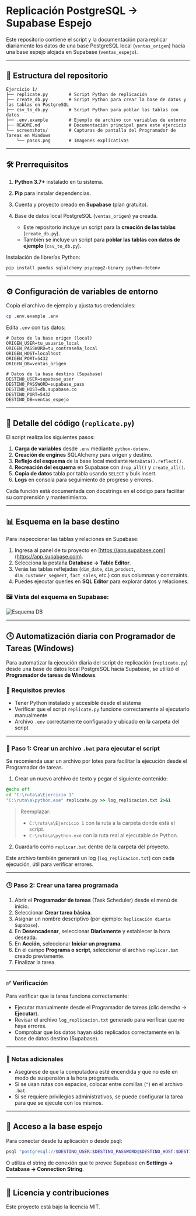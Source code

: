 # Replicación PostgreSQL → Supabase Espejo

Este repositorio contiene el script y la documentación para replicar diariamente los datos de una base PostgreSQL local (`ventas_origen`) hacia una base espejo alojada en Supabase (`ventas_espejo`).

---

## 📁 Estructura del repositorio

```text
Ejercicio 1/
├── replicate.py        # Script Python de replicación
├── create_db.py        # Script Python para crear la base de datos y las tablas en PostgreSQL
├── csv_to_db.py        # Script Python para poblar las tablas con datos
├── .env.example        # Ejemplo de archivo con variables de entorno
├── README.md           # Documentación principal para este ejercicio
└── screenshots/        # Capturas de pantalla del Programador de Tareas en Windows
    └── pasos.png       # Imagenes explicativas
```

---

## 🛠️ Prerrequisitos

1. **Python 3.7+** instalado en tu sistema.
2. **Pip** para instalar dependencias.
3. Cuenta y proyecto creado en **Supabase** (plan gratuito).
4. Base de datos local PostgreSQL (`ventas_origen`) ya creada.

   * Este repositorio incluye un script para la **creación de las tablas** (`create_db.py`).
   * También se incluye un script para **poblar las tablas con datos de ejemplo** (`csv_to_db.py`).

Instalación de librerías Python:

```bash
pip install pandas sqlalchemy psycopg2-binary python-dotenv
```

---

## ⚙️ Configuración de variables de entorno

Copia el archivo de ejemplo y ajusta tus credenciales:

```bash
cp .env.example .env
```

Edita `.env` con tus datos:

```env
# Datos de la base origen (local)
ORIGEN_USER=tu_usuario_local
ORIGEN_PASSWORD=tu_contraseña_local
ORIGEN_HOST=localhost
ORIGEN_PORT=5432
ORIGEN_DB=ventas_origen

# Datos de la base destino (Supabase)
DESTINO_USER=supabase_user
DESTINO_PASSWORD=supabase_pass
DESTINO_HOST=db.supabase.co
DESTINO_PORT=5432
DESTINO_DB=ventas_espejo
```

---

## 📜 Detalle del código (`replicate.py`)

El script realiza los siguientes pasos:

1. **Carga de variables** desde `.env` mediante `python-dotenv`.
2. **Creación de engines** SQLAlchemy para origen y destino.
3. **Reflejo del esquema** de la base local mediante `MetaData().reflect()`.
4. **Recreación del esquema** en Supabase con `drop_all()` y `create_all()`.
5. **Copia de datos** tabla por tabla usando `SELECT` y bulk insert.
6. **Logs** en consola para seguimiento de progreso y errores.

Cada función está documentada con docstrings en el código para facilitar su comprensión y mantenimiento.

---

## 📊 Esquema en la base destino

Para inspeccionar las tablas y relaciones en Supabase:

1. Ingresa al panel de tu proyecto en [https://app.supabase.com](https://app.supabase.com).
2. Selecciona la pestaña **Database → Table Editor**.
3. Verás las tablas reflejadas (`dim_date`, `dim_product`, `dim_customer_segment`, `fact_sales`, etc.) con sus columnas y constraints.
4. Puedes ejecutar queries en **SQL Editor** para explorar datos y relaciones.

### 🖼️ Vista del esquema en Supabase:

![Esquema DB](/screenshots/Esquema%20DB.png)

---

## 🕒 Automatización diaria con Programador de Tareas (Windows)

Para automatizar la ejecución diaria del script de replicación (`replicate.py`) desde una base de datos local PostgreSQL hacia Supabase, se utilizó el **Programador de tareas de Windows**.

### 🔧 Requisitos previos

* Tener Python instalado y accesible desde el sistema
* Verificar que el script `replicate.py` funcione correctamente al ejecutarlo manualmente
* Archivo `.env` correctamente configurado y ubicado en la carpeta del script

---

### 📁 Paso 1: Crear un archivo `.bat` para ejecutar el script

Se recomienda usar un archivo por lotes para facilitar la ejecución desde el Programador de tareas.

1. Crear un nuevo archivo de texto y pegar el siguiente contenido:

```bat
@echo off
cd "C:\ruta\a\Ejercicio 1"
"C:\ruta\a\python.exe" replicate.py >> log_replicacion.txt 2>&1
```

> Reemplazar:
>
> * `C:\ruta\a\Ejercicio 1` con la ruta a la carpeta donde está el script.
> * `C:\ruta\a\python.exe` con la ruta real al ejecutable de Python.

2. Guardarlo como `replicar.bat` dentro de la carpeta del proyecto.

Este archivo también generará un log (`log_replicacion.txt`) con cada ejecución, útil para verificar errores.

---

### 🕒 Paso 2: Crear una tarea programada

1. Abrir el **Programador de tareas** (Task Scheduler) desde el menú de inicio.
2. Seleccionar **Crear tarea básica**.
3. Asignar un nombre descriptivo (por ejemplo: `Replicación diaria Supabase`).
4. En **Desencadenar**, seleccionar **Diariamente** y establecer la hora deseada.
5. En **Acción**, seleccionar **Iniciar un programa**.
6. En el campo **Programa o script**, seleccionar el archivo `replicar.bat` creado previamente.
7. Finalizar la tarea.

---

### ✅ Verificación

Para verificar que la tarea funciona correctamente:

* Ejecutar manualmente desde el Programador de tareas (clic derecho → **Ejecutar**).
* Revisar el archivo `log_replicacion.txt` generado para verificar que no haya errores.
* Comprobar que los datos hayan sido replicados correctamente en la base de datos destino (Supabase).

---

### 📌 Notas adicionales

* Asegúrese de que la computadora esté encendida y que no esté en modo de suspensión a la hora programada.
* Si se usan rutas con espacios, colocar entre comillas (`"`) en el archivo `.bat`.
* Si se requiere privilegios administrativos, se puede configurar la tarea para que se ejecute con los mismos.

---

## 🔑 Acceso a la base espejo

Para conectar desde tu aplicación o desde psql:

```bash
psql "postgresql://$DESTINO_USER:$DESTINO_PASSWORD@$DESTINO_HOST:$DESTINO_PORT/$DESTINO_DB"
```

O utiliza el string de conexión que te provee Supabase en **Settings → Database → Connection String**.

---

## 📝 Licencia y contribuciones

Este proyecto está bajo la licencia MIT.
